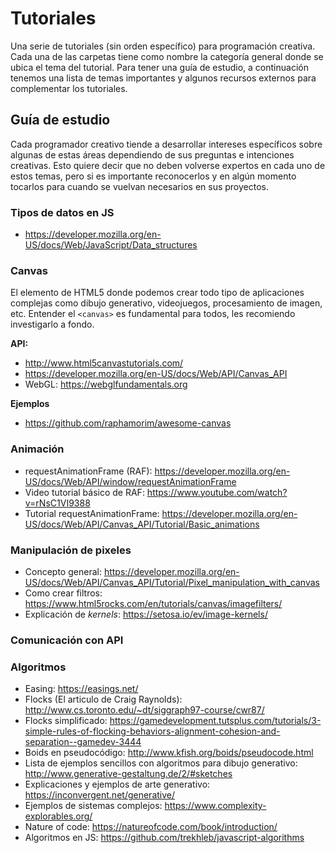 # Tutoriales

Una serie de tutoriales (sin orden específico) para programación creativa. Cada una de las carpetas tiene como nombre la categoría general donde se ubica el tema del tutorial. Para tener una guía de estudio, a continuación tenemos una lista de temas importantes y algunos recursos externos para complementar los tutoriales.

## Guía de estudio

Cada programador creativo tiende a desarrollar intereses específicos sobre algunas de estas áreas dependiendo de sus preguntas e intenciones creativas. Esto quiere decir que no deben volverse expertos en cada uno de estos temas, pero si es importante reconocerlos y en algún momento tocarlos para cuando se vuelvan necesarios en sus proyectos.

### Tipos de datos en JS

- https://developer.mozilla.org/en-US/docs/Web/JavaScript/Data_structures

### Canvas

El elemento de HTML5 donde podemos crear todo tipo de aplicaciones complejas como dibujo generativo, videojuegos, procesamiento de imagen, etc. Entender el `<canvas>` es fundamental para todos, les recomiendo investigarlo a fondo.

**API:**

- http://www.html5canvastutorials.com/
- https://developer.mozilla.org/en-US/docs/Web/API/Canvas_API
- WebGL: https://webglfundamentals.org

**Ejemplos**

- https://github.com/raphamorim/awesome-canvas

### Animación

- requestAnimationFrame (RAF): https://developer.mozilla.org/en-US/docs/Web/API/window/requestAnimationFrame
- Video tutorial básico de RAF: https://www.youtube.com/watch?v=rNsC1VI9388
- Tutorial requestAnimationFrame: https://developer.mozilla.org/en-US/docs/Web/API/Canvas_API/Tutorial/Basic_animations

### Manipulación de pixeles

- Concepto general: https://developer.mozilla.org/en-US/docs/Web/API/Canvas_API/Tutorial/Pixel_manipulation_with_canvas
- Como crear filtros: https://www.html5rocks.com/en/tutorials/canvas/imagefilters/
- Explicación de _kernels_: https://setosa.io/ev/image-kernels/

### Comunicación con API

### Algoritmos

- Easing: https://easings.net/
- Flocks (El articulo de Craig Raynolds): http://www.cs.toronto.edu/~dt/siggraph97-course/cwr87/
- Flocks simplificado: https://gamedevelopment.tutsplus.com/tutorials/3-simple-rules-of-flocking-behaviors-alignment-cohesion-and-separation--gamedev-3444
- Boids en pseudocódigo: http://www.kfish.org/boids/pseudocode.html
- Lista de ejemplos sencillos con algoritmos para dibujo generativo: http://www.generative-gestaltung.de/2/#sketches
- Explicaciones y ejemplos de arte generativo: https://inconvergent.net/generative/
- Ejemplos de sistemas complejos: https://www.complexity-explorables.org/
- Nature of code: https://natureofcode.com/book/introduction/
- Algoritmos en JS: https://github.com/trekhleb/javascript-algorithms
